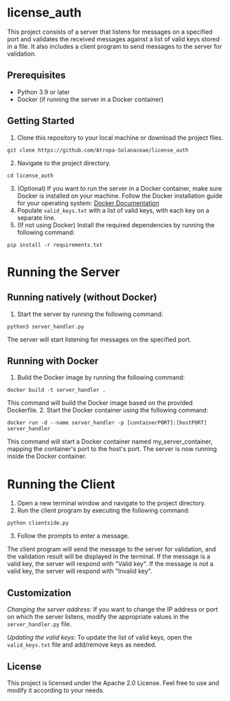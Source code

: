 # license_auth

This project consists of a server that listens for messages on a specified port and validates the received messages against a list of valid keys stored in a file. It also includes a client program to send messages to the server for validation.

## Prerequisites

- Python 3.9 or later
- Docker (if running the server in a Docker container)

## Getting Started

1. Clone this repository to your local machine or download the project files.
```
git clone https://github.com/Atropa-Solanaceae/license_auth
```
2. Navigate to the project directory.
```
cd license_auth
```
3. (Optional) If you want to run the server in a Docker container, make sure Docker is installed on your machine. Follow the Docker installation guide for your operating system: [Docker Documentation](https://docs.docker.com/get-docker/)
4. Populate `valid_keys.txt` with a list of valid keys, with each key on a separate line.
5. (If not using Docker) Install the required dependencies by running the following command:
```
pip install -r requirements.txt
```
# Running the Server
## Running natively (without Docker)
1. Start the server by running the following command:
```
python3 server_handler.py
```
The server will start listening for messages on the specified port.
## Running with Docker
1. Build the Docker image by running the following command:
```
docker build -t server_handler .
```
This command will build the Docker image based on the provided Dockerfile.
2. Start the Docker container using the following command:
```
docker run -d --name server_handler -p [containerPORT]:[hostPORT] server_handler
```
This command will start a Docker container named my_server_container, mapping the container's port to the host's port.
The server is now running inside the Docker container.

# Running the Client
1. Open a new terminal window and navigate to the project directory.
2. Run the client program by executing the following command:
```
python clientside.py
```
3. Follow the prompts to enter a message.

The client program will send the message to the server for validation, and the validation result will be displayed in the terminal.
If the message is a valid key, the server will respond with "Valid key". If the message is not a valid key, the server will respond with "Invalid key".

## Customization
*Changing the server address:* If you want to change the IP address or port on which the server listens, modify the appropriate values in the  `server_handler.py` file.

*Updating the valid keys:* To update the list of valid keys, open the `valid_keys.txt` file and add/remove keys as needed.

## License
This project is licensed under the Apache 2.0 License. Feel free to use and modify it according to your needs.
